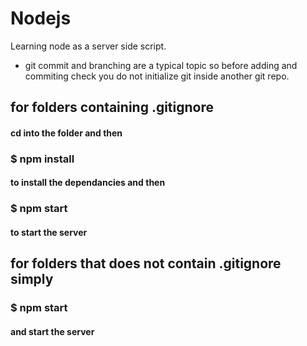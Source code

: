 # Nodejs
Learning node as a server side script.


* git commit and branching are a typical topic so before adding and commiting check you do not initialize git inside another git repo.

## for folders containing .gitignore

#### cd into the folder and then

### $ npm install

#### to install the dependancies and then 

### $ npm start

#### to start the server

## for folders that does not contain .gitignore simply

### $ npm start

#### and start the server
